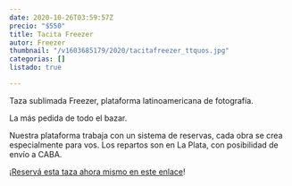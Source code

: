 ```yaml
---
date: 2020-10-26T03:59:57Z
precio: "$550"
title: Tacita Freezer
autor: Freezer
thumbnail: "/v1603685179/2020/tacitafreezer_ttquos.jpg"
categorias: []
listado: true

---
```

Taza sublimada Freezer, plataforma latinoamericana de fotografía.

La más pedida de todo el bazar. 

Nuestra plataforma trabaja con un sistema de reservas, cada obra se crea especialmente para vos. Los repartos son en La Plata, con posibilidad de envío a CABA.

¡[Reservá esta taza ahora mismo en este enlace](https://docs.google.com/forms/d/1jmyGErjRGRAS5j3GffN_pvH8cyRNMz5lsXPpwT-SAMk/edit)!